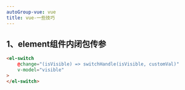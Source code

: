 ```yaml
---
autoGroup-vue: vue
title: vue-一些技巧
---
```

## 1、element组件内闭包传参
```html
<el-switch
    @change="(isVisible) => switchHandle(isVisible, customVal)"
    v-model="visible"
>
</el-switch>
```